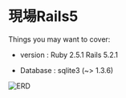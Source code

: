 # 現場Rails5

Things you may want to cover:

* version : Ruby 2.5.1  Rails 5.2.1

* Database : sqlite3 (~> 1.3.6)

![ERD](https://gyazo.com/20765bac83cc2375a466392ce0f7f701.png)